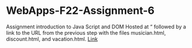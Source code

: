 # WebApps-F22-Assignment-6
Assignment introduction to Java Script and DOM
Hosted at “ followed by a link to the URL from the 
previous step with the files musician.html, discount.html, and vacation.html. [Link](https://44-563-web-apps-f22.github.io/44563-webapps-assignment-6-jayachandranarala/musian.html)